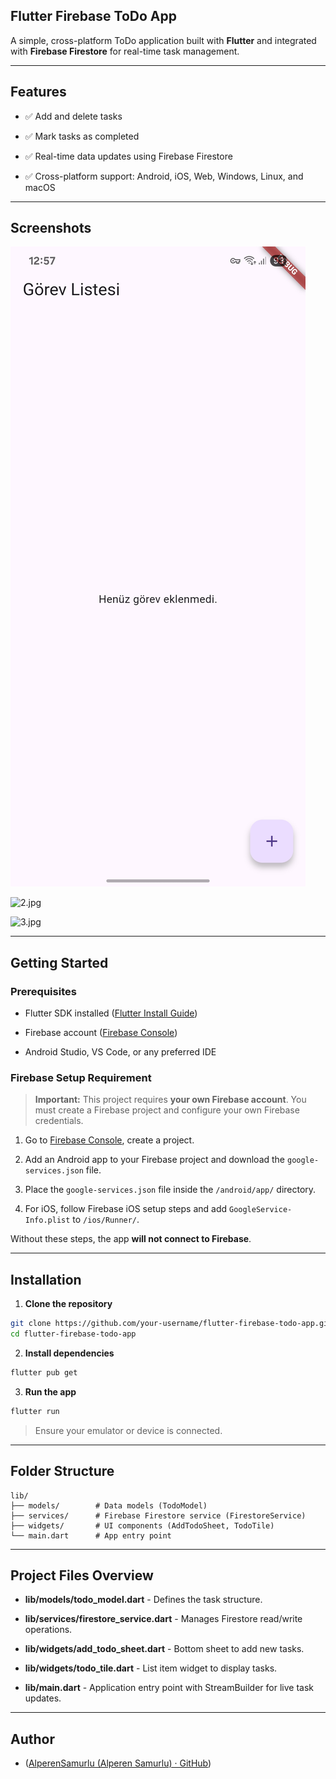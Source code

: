 ## Flutter Firebase ToDo App

A simple, cross-platform ToDo application built with **Flutter** and integrated with **Firebase Firestore** for real-time task management.

---

## Features

- ✅ Add and delete tasks

- ✅ Mark tasks as completed

- ✅ Real-time data updates using Firebase Firestore

- ✅ Cross-platform support: Android, iOS, Web, Windows, Linux, and macOS

---

## Screenshots

![1.jpg](screenshots/1.jpg)

![2.jpg](C:\Users\asamu\OneDrive\Desktop\flutter-final\flutter_todo_final\screenshots\2.jpg)

![3.jpg](C:\Users\asamu\OneDrive\Desktop\flutter-final\flutter_todo_final\screenshots\3.jpg)

---

## Getting Started

### Prerequisites

- Flutter SDK installed ([Flutter Install Guide](https://flutter.dev/docs/get-started/install))

- Firebase account ([Firebase Console](https://console.firebase.google.com/))

- Android Studio, VS Code, or any preferred IDE

### Firebase Setup Requirement

> **Important:** This project requires **your own Firebase account**. You must create a Firebase project and configure your own Firebase credentials.

1. Go to [Firebase Console](https://console.firebase.google.com/), create a project.

2. Add an Android app to your Firebase project and download the `google-services.json` file.

3. Place the `google-services.json` file inside the `/android/app/` directory.

4. For iOS, follow Firebase iOS setup steps and add `GoogleService-Info.plist` to `/ios/Runner/`.

Without these steps, the app **will not connect to Firebase**.

---

## Installation

1. **Clone the repository**

```bash
git clone https://github.com/your-username/flutter-firebase-todo-app.git
cd flutter-firebase-todo-app
```

2. **Install dependencies**

```bash
flutter pub get
```

3. **Run the app**

```bash
flutter run
```

> Ensure your emulator or device is connected.

---

## Folder Structure

```
lib/
├── models/        # Data models (TodoModel)
├── services/      # Firebase Firestore service (FirestoreService)
├── widgets/       # UI components (AddTodoSheet, TodoTile)
└── main.dart      # App entry point
```

---

## Project Files Overview

- **lib/models/todo_model.dart** - Defines the task structure.

- **lib/services/firestore_service.dart** - Manages Firestore read/write operations.

- **lib/widgets/add_todo_sheet.dart** - Bottom sheet to add new tasks.

- **lib/widgets/todo_tile.dart** - List item widget to display tasks.

- **lib/main.dart** - Application entry point with StreamBuilder for live task updates.

---

## Author

- ([AlperenSamurlu (Alperen Samurlu) · GitHub](https://github.com/AlperenSamurlu))

